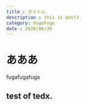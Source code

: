 ```yaml
---
title : タイトル
description : this is post3.
category: hogehoge
date : 2020/06/30
---
```


# あああ
fugafugafuga
## test of tedx.
